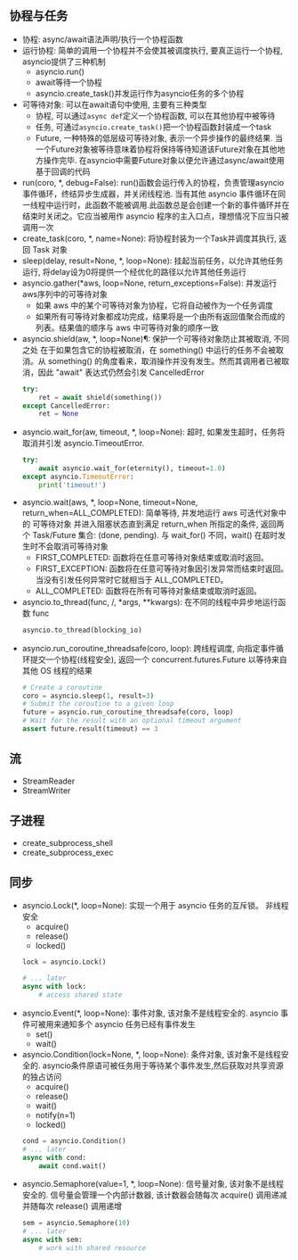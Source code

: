 
## 协程与任务

- 协程: async/await语法声明/执行一个协程函数
- 运行协程: 简单的调用一个协程并不会使其被调度执行, 要真正运行一个协程, asyncio提供了三种机制
    - asyncio.run()
    - await等待一个协程
    - asyncio.create_task()并发运行作为asyncio任务的多个协程
- 可等待对象: 可以在await语句中使用, 主要有三种类型
    - 协程, 可以通过`async def`定义一个协程函数, 可以在其他协程中被等待
    - 任务, 可通过`asyncio.create_task()`把一个协程函数封装成一个task
    - Future, 一种特殊的低层级可等待对象, 表示一个异步操作的最终结果. 当一个Future对象被等待意味着协程将保持等待知道该Future对象在其他地方操作完毕. 在asyncio中需要Future对象以便允许通过async/await使用基于回调的代码
- run(coro, *, debug=False): run()函数会运行传入的协程，负责管理asyncio事件循环，终结异步生成器，并关闭线程池. 当有其他 asyncio 事件循环在同一线程中运行时，此函数不能被调用.此函数总是会创建一个新的事件循环并在结束时关闭之。它应当被用作 asyncio 程序的主入口点，理想情况下应当只被调用一次
- create_task(coro, *, name=None): 将协程封装为一个Task并调度其执行, 返回 Task 对象
- sleep(delay, result=None, *, loop=None): 挂起当前任务，以允许其他任务运行, 将delay设为0将提供一个经优化的路径以允许其他任务运行
- asyncio.gather(*aws, loop=None, return_exceptions=False): 并发运行aws序列中的可等待对象
    - 如果 aws 中的某个可等待对象为协程，它将自动被作为一个任务调度
    - 如果所有可等待对象都成功完成，结果将是一个由所有返回值聚合而成的列表。结果值的顺序与 aws 中可等待对象的顺序一致
- asyncio.shield(aw, *, loop=None)¶: 保护一个可等待对象防止其被取消, 不同之处 在于如果包含它的协程被取消，在 something() 中运行的任务不会被取消。从 something() 的角度看来，取消操作并没有发生。然而其调用者已被取消，因此 "await" 表达式仍然会引发 CancelledError
    ```python
    try:
        ret = await shield(something())
    except CancelledError:
        ret = None
    ```
- asyncio.wait_for(aw, timeout, *, loop=None): 超时, 如果发生超时，任务将取消并引发 asyncio.TimeoutError.
    ```python
    try:
        await asyncio.wait_for(eternity(), timeout=1.0)
    except asyncio.TimeoutError:
        print('timeout!')
    ```
- asyncio.wait(aws, *, loop=None, timeout=None, return_when=ALL_COMPLETED): 简单等待, 并发地运行 aws 可迭代对象中的 可等待对象 并进入阻塞状态直到满足 return_when 所指定的条件, 返回两个 Task/Future 集合: (done, pending). 与 wait_for() 不同，wait() 在超时发生时不会取消可等待对象
    - FIRST_COMPLETED: 函数将在任意可等待对象结束或取消时返回。
    - FIRST_EXCEPTION: 函数将在任意可等待对象因引发异常而结束时返回。当没有引发任何异常时它就相当于 ALL_COMPLETED。
    - ALL_COMPLETED: 函数将在所有可等待对象结束或取消时返回。
- asyncio.to_thread(func, /, *args, **kwargs): 在不同的线程中异步地运行函数 func
    ```python
    asyncio.to_thread(blocking_io)
    ```
- asyncio.run_coroutine_threadsafe(coro, loop): 跨线程调度, 向指定事件循环提交一个协程(线程安全), 返回一个 concurrent.futures.Future 以等待来自其他 OS 线程的结果
    ```python
    # Create a coroutine
    coro = asyncio.sleep(1, result=3)
    # Submit the coroutine to a given loop
    future = asyncio.run_coroutine_threadsafe(coro, loop)
    # Wait for the result with an optional timeout argument
    assert future.result(timeout) == 3
    ```

## 流

- StreamReader
- StreamWriter

## 子进程

- create_subprocess_shell
- create_subprocess_exec

## 同步

- asyncio.Lock(*, loop=None): 实现一个用于 asyncio 任务的互斥锁。 非线程安全
    - acquire()
    - release()
    - locked()
    ```python
    lock = asyncio.Lock()

    # ... later
    async with lock:
        # access shared state
    ```
- asyncio.Event(*, loop=None): 事件对象, 该对象不是线程安全的. asyncio 事件可被用来通知多个 asyncio 任务已经有事件发生
    - set()
    - wait()
- asyncio.Condition(lock=None, *, loop=None): 条件对象, 该对象不是线程安全的. asyncio条件原语可被任务用于等待某个事件发生,然后获取对共享资源的独占访问
    - acquire()
    - release()
    - wait()
    - notify(n=1)
    - locked()
    ```python
    cond = asyncio.Condition()
    # ... later
    async with cond:
        await cond.wait()
    ```
- asyncio.Semaphore(value=1, *, loop=None): 信号量对象, 该对象不是线程安全的. 信号量会管理一个内部计数器, 该计数器会随每次 acquire() 调用递减并随每次 release() 调用递增
    ```python
    sem = asyncio.Semaphore(10)
    # ... later
    async with sem:
        # work with shared resource
    ```